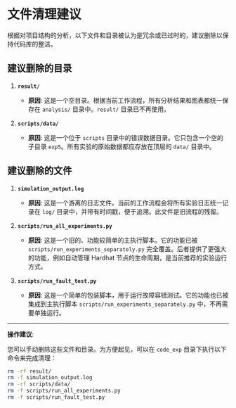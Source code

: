 # 文件清理建议

根据对项目结构的分析，以下文件和目录被认为是冗余或已过时的，建议删除以保持代码库的整洁。

## 建议删除的目录

1.  **`result/`**
    - **原因**: 这是一个空目录。根据当前工作流程，所有分析结果和图表都统一保存在 `analysis/` 目录中。`result/` 目录已不再使用。

2.  **`scripts/data/`**
    - **原因**: 这是一个位于 `scripts` 目录中的错误数据目录。它只包含一个空的子目录 `exp5`。所有实验的原始数据都应存放在顶层的 `data/` 目录中。

## 建议删除的文件

1.  **`simulation_output.log`**
    - **原因**: 这是一个游离的日志文件。当前的工作流程会将所有实验日志统一记录在 `log/` 目录中，并带有时间戳，便于追溯。此文件是旧流程的残留。

2.  **`scripts/run_all_experiments.py`**
    - **原因**: 这是一个旧的、功能较简单的主执行脚本。它的功能已被 `scripts/run_experiments_separately.py` 完全覆盖。后者提供了更强大的功能，例如自动管理 Hardhat 节点的生命周期，是当前推荐的实验运行方式。

3.  **`scripts/run_fault_test.py`**
    - **原因**: 这是一个简单的包装脚本，用于运行故障容错测试。它的功能也已被集成到主执行脚本 `scripts/run_experiments_separately.py` 中，不再需要单独运行。

---

**操作建议**:

您可以手动删除这些文件和目录。为方便起见，可以在 `code_exp` 目录下执行以下命令来完成清理：

```bash
rm -rf result/
rm -f simulation_output.log
rm -rf scripts/data/
rm -f scripts/run_all_experiments.py
rm -f scripts/run_fault_test.py
```
